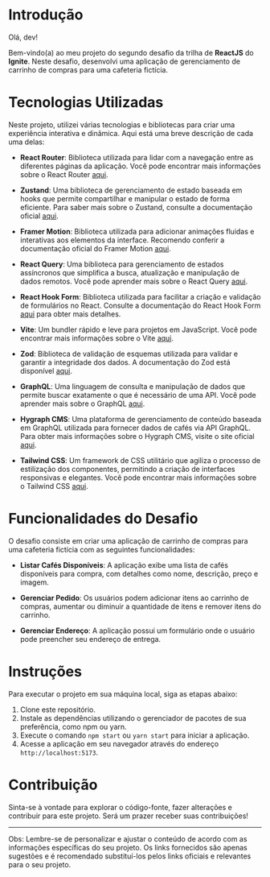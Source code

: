# Introdução

Olá, dev!

Bem-vindo(a) ao meu projeto do segundo desafio da trilha de **ReactJS** do **Ignite**. Neste desafio, desenvolvi uma aplicação de gerenciamento de carrinho de compras para uma cafeteria fictícia.

# Tecnologias Utilizadas

Neste projeto, utilizei várias tecnologias e bibliotecas para criar uma experiência interativa e dinâmica. Aqui está uma breve descrição de cada uma delas:

-   **React Router**: Biblioteca utilizada para lidar com a navegação entre as diferentes páginas da aplicação. Você pode encontrar mais informações sobre o React Router [aqui](https://reactrouter.com/).

-   **Zustand**: Uma biblioteca de gerenciamento de estado baseada em hooks que permite compartilhar e manipular o estado de forma eficiente. Para saber mais sobre o Zustand, consulte a documentação oficial [aqui](https://zustand.surge.sh/).

-   **Framer Motion**: Biblioteca utilizada para adicionar animações fluidas e interativas aos elementos da interface. Recomendo conferir a documentação oficial do Framer Motion [aqui](https://www.framer.com/api/motion/).

-   **React Query**: Uma biblioteca para gerenciamento de estados assíncronos que simplifica a busca, atualização e manipulação de dados remotos. Você pode aprender mais sobre o React Query [aqui](https://react-query.tanstack.com/).

-   **React Hook Form**: Biblioteca utilizada para facilitar a criação e validação de formulários no React. Consulte a documentação do React Hook Form [aqui](https://react-hook-form.com/) para obter mais detalhes.

-   **Vite**: Um bundler rápido e leve para projetos em JavaScript. Você pode encontrar mais informações sobre o Vite [aqui](https://vitejs.dev/).

-   **Zod**: Biblioteca de validação de esquemas utilizada para validar e garantir a integridade dos dados. A documentação do Zod está disponível [aqui](https://github.com/colinhacks/zod).

-   **GraphQL**: Uma linguagem de consulta e manipulação de dados que permite buscar exatamente o que é necessário de uma API. Você pode aprender mais sobre o GraphQL [aqui](https://graphql.org/).

-   **Hygraph CMS**: Uma plataforma de gerenciamento de conteúdo baseada em GraphQL utilizada para fornecer dados de cafés via API GraphQL. Para obter mais informações sobre o Hygraph CMS, visite o site oficial [aqui](https://hygraph.io/).

-   **Tailwind CSS**: Um framework de CSS utilitário que agiliza o processo de estilização dos componentes, permitindo a criação de interfaces responsivas e elegantes. Você pode encontrar mais informações sobre o Tailwind CSS [aqui](https://tailwindcss.com/).

# Funcionalidades do Desafio

O desafio consiste em criar uma aplicação de carrinho de compras para uma cafeteria fictícia com as seguintes funcionalidades:

-   **Listar Cafés Disponíveis**: A aplicação exibe uma lista de cafés disponíveis para compra, com detalhes como nome, descrição, preço e imagem.

-   **Gerenciar Pedido**: Os usuários podem adicionar itens ao carrinho de compras, aumentar ou diminuir a quantidade de itens e remover itens do carrinho.

-   **Gerenciar Endereço**: A aplicação possui um formulário onde o usuário pode preencher seu endereço de entrega.

# Instruções

Para executar o projeto em sua máquina local, siga as etapas abaixo:

1. Clone este repositório.
2. Instale as dependências utilizando o gerenciador de pacotes de sua preferência, como npm ou yarn.
3. Execute o comando `npm start` ou `yarn start` para iniciar a aplicação.
4. Acesse a aplicação em seu navegador através do endereço `http://localhost:5173`.

# Contribuição

Sinta-se à vontade para explorar o código-fonte, fazer alterações e contribuir para este projeto. Será um prazer receber suas contribuições!

---

Obs: Lembre-se de personalizar e ajustar o conteúdo de acordo com as informações específicas do seu projeto. Os links fornecidos são apenas sugestões e é recomendado substituí-los pelos links oficiais e relevantes para o seu projeto.
